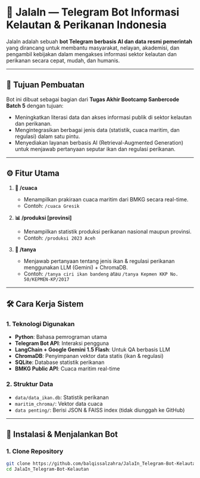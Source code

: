# 🌊 JalaIn — Telegram Bot Informasi Kelautan & Perikanan Indonesia

JalaIn adalah sebuah **bot Telegram berbasis AI dan data resmi pemerintah** yang dirancang untuk membantu masyarakat, nelayan, akademisi, dan pengambil kebijakan dalam mengakses informasi sektor kelautan dan perikanan secara cepat, mudah, dan humanis.

---

## 🎯 Tujuan Pembuatan

Bot ini dibuat sebagai bagian dari **Tugas Akhir Bootcamp Sanbercode Batch 5** dengan tujuan:

- Meningkatkan literasi data dan akses informasi publik di sektor kelautan dan perikanan.
- Mengintegrasikan berbagai jenis data (statistik, cuaca maritim, dan regulasi) dalam satu pintu.
- Menyediakan layanan berbasis AI (Retrieval-Augmented Generation) untuk menjawab pertanyaan seputar ikan dan regulasi perikanan.

---

## ⚙️ Fitur Utama

1. **📍 /cuaca <lokasi>**
   - Menampilkan prakiraan cuaca maritim dari BMKG secara real-time.
   - Contoh: `/cuaca Gresik`

2. **📊 /produksi <tahun> [provinsi]**
   - Menampilkan statistik produksi perikanan nasional maupun provinsi.
   - Contoh: `/produksi 2023 Aceh`

3. **🧠 /tanya <pertanyaan>**
   - Menjawab pertanyaan tentang jenis ikan & regulasi perikanan menggunakan LLM (Gemini) + ChromaDB.
   - Contoh: `/tanya ciri ikan bandeng` atau `/tanya Kepmen KKP No. 50/KEPMEN-KP/2017`

---

## 🛠️ Cara Kerja Sistem

### 1. Teknologi Digunakan
- **Python**: Bahasa pemrograman utama
- **Telegram Bot API**: Interaksi pengguna
- **LangChain + Google Gemini 1.5 Flash**: Untuk QA berbasis LLM
- **ChromaDB**: Penyimpanan vektor data statis (ikan & regulasi)
- **SQLite**: Database statistik perikanan
- **BMKG Public API**: Cuaca maritim real-time

### 2. Struktur Data
- `data/data_ikan.db`: Statistik perikanan
- `maritim_chroma/`: Vektor data cuaca
- `data penting/`: Berisi JSON & FAISS index (tidak diunggah ke GitHub)

---

## 🚀 Instalasi & Menjalankan Bot

### 1. Clone Repository
```bash
git clone https://github.com/balqissalzahra/JalaIn_Telegram-Bot-Kelautan.git
cd JalaIn_Telegram-Bot-Kelautan
